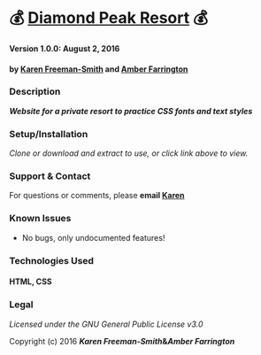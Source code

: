 # :moneybag: [Diamond Peak Resort](http://karenfreemansmith.github.io/shiva) :moneybag:

__Version 1.0.0: August 2, 2016__
#### by [Karen Freeman-Smith](http://karenfreemansmith.github.io) and [Amber Farrington](https://github.com/NWShadowDev)

### Description
__*Website for a private resort to practice CSS fonts and text styles*__

### Setup/Installation
*Clone or download and extract to use, or click link above to view.*

### Support & Contact
For questions or comments, please __email [Karen](karenfreemansmith@gmail.com)__

### Known Issues
* No bugs, only undocumented features!

### Technologies Used
#### HTML, CSS

### Legal
*Licensed under the GNU General Public License v3.0*

Copyright (c) 2016 **_Karen Freeman-Smith_&_Amber Farrington_**
